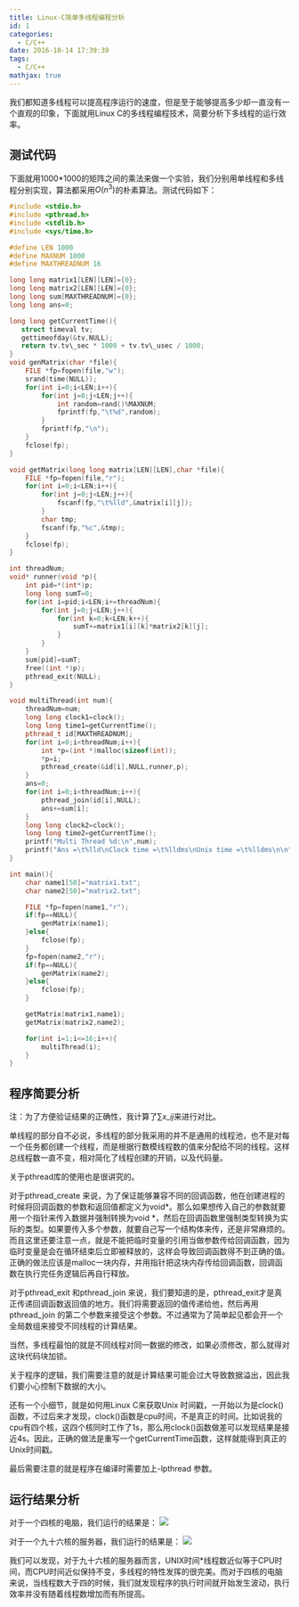 ```yaml
---
title: Linux-C简单多线程编程分析
id: 1
categories:
  - C/C++
date: 2016-10-14 17:39:39
tags:
  - C/C++
mathjax: true
---
```


我们都知道多线程可以提高程序运行的速度，但是至于能够提高多少却一直没有一个直观的印象，下面就用Linux C的多线程编程技术，简要分析下多线程的运行效率。

## 测试代码

下面就用1000*1000的矩阵之间的乘法来做一个实验，我们分别用单线程和多线程分别实现，算法都采用$O(n^3)$的朴素算法。测试代码如下：
```cpp
#include <stdio.h>
#include <pthread.h>
#include <stdlib.h>
#include <sys/time.h>

#define LEN 1000
#define MAXNUM 1000
#define MAXTHREADNUM 16

long long matrix1[LEN][LEN]={0};
long long matrix2[LEN][LEN]={0};
long long sum[MAXTHREADNUM]={0};
long long ans=0;

long long getCurrentTime(){
   struct timeval tv;
   gettimeofday(&tv,NULL);
   return tv.tv\_sec * 1000 + tv.tv\_usec / 1000;
}
void genMatrix(char *file){
    FILE *fp=fopen(file,"w");
    srand(time(NULL));
    for(int i=0;i<LEN;i++){
        for(int j=0;j<LEN;j++){
            int random=rand()%MAXNUM;
            fprintf(fp,"\t%d",random);
        }
        fprintf(fp,"\n");
    }
    fclose(fp);
}

void getMatrix(long long matrix[LEN][LEN],char *file){
    FILE *fp=fopen(file,"r");
    for(int i=0;i<LEN;i++){
        for(int j=0;j<LEN;j++){
            fscanf(fp,"\t%lld",&matrix[i][j]);
        }
        char tmp;
        fscanf(fp,"%c",&tmp);
    }
    fclose(fp);
}

int threadNum;
void* runner(void *p){
    int pid=*(int*)p;
    long long sumT=0;
    for(int i=pid;i<LEN;i+=threadNum){
        for(int j=0;j<LEN;j++){
            for(int k=0;k<LEN;k++){
                sumT+=matrix1[i][k]*matrix2[k][j];
            }
        }
    }
    sum[pid]=sumT;
    free((int *)p);
    pthread_exit(NULL);
}

void multiThread(int num){
    threadNum=num;
    long long clock1=clock();
    long long time1=getCurrentTime();
    pthread_t id[MAXTHREADNUM];
    for(int i=0;i<threadNum;i++){
        int *p=(int *)malloc(sizeof(int));
        *p=i;
        pthread_create(&id[i],NULL,runner,p);
    }
    ans=0;
    for(int i=0;i<threadNum;i++){
        pthread_join(id[i],NULL);
        ans+=sum[i];
    }
    long long clock2=clock();
    long long time2=getCurrentTime();
    printf("Multi Thread %d:\n",num);
    printf("Ans =\t%lld\nClock time =\t%lldms\nUnix time =\t%lldms\n\n",ans,(clock2-clock1)/1000,time2-time1);
}

int main(){
    char name1[50]="matrix1.txt";
    char name2[50]="matrix2.txt";

    FILE *fp=fopen(name1,"r");
    if(fp==NULL){
        genMatrix(name1);
    }else{
        fclose(fp);
    }
    fp=fopen(name2,"r");
    if(fp==NULL){
        genMatrix(name2);
    }else{
        fclose(fp);
    }

    getMatrix(matrix1,name1);
    getMatrix(matrix2,name2);

    for(int i=1;i<=16;i++){
        multiThread(i);
    }
}
```
## 程序简要分析

注：为了方便验证结果的正确性，我计算了$\sum x\_{ij}$来进行对比。

单线程的部分自不必说，多线程的部分我采用的并不是通用的线程池，也不是对每一个任务都创建一个线程，而是根据行数模线程数的值来分配给不同的线程。这样总线程数一直不变，相对简化了线程创建的开销，以及代码量。

关于pthread库的使用也是很讲究的。

对于pthread\_create 来说，为了保证能够兼容不同的回调函数，他在创建进程的时候将回调函数的参数和返回值都定义为void*。那么如果想传入自己的参数就要用一个指针来传入数据并强制转换为void *，然后在回调函数里强制类型转换为实际的类型。如果要传入多个参数，就要自己写一个结构体来传，还是非常麻烦的。而且这里还要注意一点，就是不能把临时变量的引用当做参数传给回调函数，因为临时变量是会在循环结束后立即被释放的，这样会导致回调函数得不到正确的值。正确的做法应该是malloc一块内存，并用指针把这块内存传给回调函数，回调函数在执行完任务逻辑后再自行释放。

对于pthread\_exit 和pthread\_join 来说，我们要知道的是，pthread\_exit才是真正传递回调函数返回值的地方。我们将需要返回的值传递给他，然后再用pthread\_join 的第二个参数来接受这个参数。不过通常为了简单起见都会开一个全局数组来接受不同线程的计算结果。

当然，多线程最怕的就是不同线程对同一数据的修改，如果必须修改，那么就得对这块代码块加锁。

关于程序的逻辑，我们需要注意的就是计算结果可能会过大导致数据溢出，因此我们要小心控制下数据的大小。

还有一个小细节，就是如何用Linux C来获取Unix 时间戳，一开始以为是clock()函数，不过后来才发现，clock()函数是cpu时间，不是真正的时间。比如说我的cpu有四个核，这四个核同时工作了1s，那么用clock()函数做差可以发现结果是接近4s。因此，正确的做法是重写一个getCurrentTime函数，这样就能得到真正的Unix时间戳。

最后需要注意的就是程序在编译时需要加上-lpthread 参数。


## 运行结果分析

对于一个四核的电脑，我们运行的结果是：
![](/images/2016/10/14/1/1.png)

对于一个九十六核的服务器，我们运行的结果是：
![](/images/2016/10/14/1/2.png)

我们可以发现，对于九十六核的服务器而言，UNIX时间*线程数近似等于CPU时间，而CPU时间近似保持不变，多线程的特性发挥的很完美。而对于四核的电脑来说，当线程数大于四的时候，我们就发现程序的执行时间就开始发生波动，执行效率并没有随着线程数增加而有所提高。
